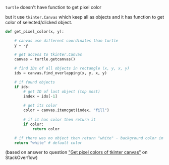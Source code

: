`turtle` doesn't have function to get pixel color

but it use `tkinter.Canvas` which keep all as objects
and it has function to get color of selected/clicked object.

```python
def get_pixel_color(x, y):

    # canvas use different coordinates than turtle
    y = -y

    # get access to tkinter.Canvas
    canvas = turtle.getcanvas()
    
    # find IDs of all objects in rectangle (x, y, x, y)
    ids = canvas.find_overlapping(x, y, x, y)

    # if found objects
    if ids: 
        # get ID of last object (top most)
        index = ids[-1]
        
        # get its color
        color = canvas.itemcget(index, "fill")
        
        # if it has color then return it
        if color:
            return color

    # if there was no object then return "white" - background color in turtle
    return "white" # default color 
```

(based on answer to question ["Get pixel colors of tkinter canvas"](https://stackoverflow.com/a/40313937/1832058) on StackOverflow)
